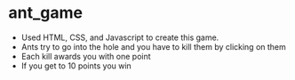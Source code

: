 # ant_game
- Used HTML, CSS, and Javascript to create this game. 
- Ants try to go into the hole and you have to kill them by clicking on them
- Each kill awards you with one point
- If you get to 10 points you win
